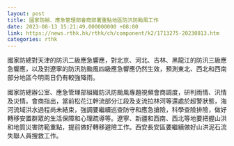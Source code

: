```yaml
---
layout: post
title: 國家防辦、應急管理部會商部署重點地區防汛防颱風工作
date: 2023-08-13 15:21:49.000000000 +08:00
link: https://news.rthk.hk/rthk/ch/component/k2/1713275-20230813.htm
categories: rthk
---
```


國家防總對天津的防汛二級應急響應，對北京、河北、吉林、黑龍江的防汛三級應急響應，以及對遼寧的防汛防颱風四級應急響應仍然生效，預測東北、西北和西南部分地區今明兩日仍有較強降雨。

國家防總辦公室、應急管理部組織防汛防颱風專題視頻會商調度，研判雨情、汛情及災情。會商指出，當前松花江幹流部分江段及支流拉林河等還處於超警狀態，海河流域洪水過程尚未結束，強調要繼續巡查防守和應急搶險，科學查險排險，做好轉移安置群眾的生活保障和心理疏導等。遼寧、新疆和西南、西北等地要把握山洪和地質災害防範重點，提前做好轉移避險工作。西安長安區要繼續做好山洪泥石流失聯人員搜救工作。
